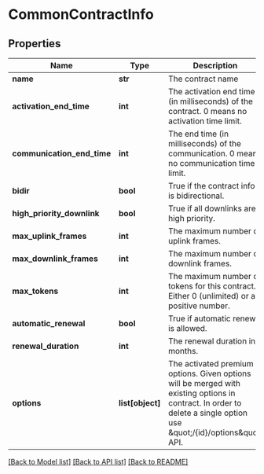 # CommonContractInfo

## Properties
Name | Type | Description | Notes
------------ | ------------- | ------------- | -------------
**name** | **str** | The contract name | [optional] 
**activation_end_time** | **int** | The activation end time (in milliseconds) of the contract. 0 means no activation time limit. | [optional] 
**communication_end_time** | **int** | The end time (in milliseconds) of the communication. 0 means no communication time limit. | [optional] 
**bidir** | **bool** | True if the contract info is bidirectional. | [optional] 
**high_priority_downlink** | **bool** | True if all downlinks are high priority. | [optional] 
**max_uplink_frames** | **int** | The maximum number of uplink frames. | [optional] 
**max_downlink_frames** | **int** | The maximum number of downlink frames. | [optional] 
**max_tokens** | **int** | The maximum number of tokens for this contract. Either 0 (unlimited) or a positive number. | [optional] 
**automatic_renewal** | **bool** | True if automatic renewal is allowed. | [optional] 
**renewal_duration** | **int** | The renewal duration in months. | [optional] 
**options** | **list[object]** | The activated premium options. Given options will be merged with existing options in contract. In order to delete a single option use \&quot;/{id}/options\&quot; API. | [optional] 

[[Back to Model list]](../README.md#documentation-for-models) [[Back to API list]](../README.md#documentation-for-api-endpoints) [[Back to README]](../README.md)

